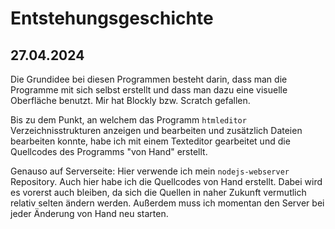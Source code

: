 # Entstehungsgeschichte

## 27.04.2024

Die Grundidee bei diesen Programmen besteht darin, dass man die Programme mit sich selbst erstellt und dass man dazu eine visuelle Oberfläche benutzt. Mir hat Blockly bzw. Scratch gefallen.

Bis zu dem Punkt, an welchem das Programm `htmleditor` Verzeichnisstrukturen anzeigen und bearbeiten und zusätzlich Dateien bearbeiten konnte, habe ich mit einem Texteditor gearbeitet und die Quellcodes des Programms "von Hand" erstellt.

Genauso auf Serverseite: Hier verwende ich mein `nodejs-webserver` Repository. Auch hier habe ich die Quellcodes von Hand erstellt. Dabei wird es vorerst auch bleiben, da sich die Quellen in naher Zukunft vermutlich relativ selten ändern werden. Außerdem muss ich momentan den Server bei jeder Änderung von Hand neu starten.